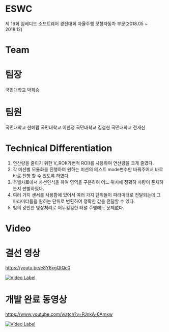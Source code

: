 # ESWC
제 16회 임베디드 소프트웨어 경진대회 자율주행 모형자동차 부문(2018.05 ~ 2018.12)

# Team
팀장
=======
국민대학교 박희승

팀원
=======
국민대학교 현혜림
국민대학교 이한정
국민대학교 김철현
국민대학교 전재신       

# Technical Differentiation
1) 연산량을 줄이기 위한 V_ROI(가변적 ROI)를 사용하여 연산량을 크게 줄였다.
2) 각 미션별 모듈화를 진행하여 원하는 미션의 테스트 mode변수만 바꿔주어서 바로바로 진행 할 수 있도록 하였다.
3) 추월차로에서 차선인식을 하여 영역을 구분하여 어느 위치에 정확히 차량이 존재하는지 판별하였다.
4) 여러 가지 센서를 사용함에 있어서 여러 가지 단위들이 파라미터로 전달되는데 그 파라미터들을 원하는 단위로 변환하여 정확한 값을 전달할 수 있다.
5) 빛의 강인한 영상처리로 어두컴컴한 터널 주행에도 문제없다. 

# Video
결선 영상
=======
https://youtu.be/e8Y6xgQtQc0

[![Video Label](http://img.youtube.com/vi/e8Y6xgQtQc0/0.jpg)](https://youtu.be/e8Y6xgQtQc0) 

개발 완료 동영상
=======
https://www.youtube.com/watch?v=PJnkA-6Amxw

[![Video Label](http://img.youtube.com/vi/PJnkA-6Amxw/0.jpg)](https://www.youtube.com/watch?v=PJnkA-6Amxw) 

